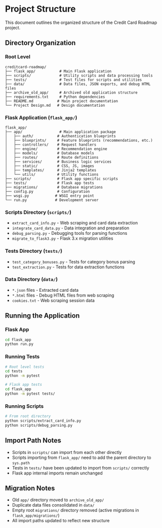 # Project Structure

This document outlines the organized structure of the Credit Card Roadmap project.

## Directory Organization

### Root Level
```
creditcard-roadmap/
├── flask_app/           # Main Flask application
├── scripts/             # Utility scripts and data processing tools
├── tests/               # Test files for scripts and utilities
├── data/                # Data files, JSON exports, and debug HTML files
├── archive_old_app/     # Archived old application structure
├── requirements.txt     # Python dependencies
├── README.md           # Main project documentation
└── Project Design.md   # Design documentation
```

### Flask Application (`flask_app/`)
```
flask_app/
├── app/                 # Main application package
│   ├── auth/           # Authentication blueprints
│   ├── blueprints/     # Feature blueprints (recommendations, etc.)
│   ├── controllers/    # Request handlers
│   ├── engine/         # Recommendation engine
│   ├── models/         # Database models
│   ├── routes/         # Route definitions
│   ├── services/       # Business logic services
│   ├── static/         # CSS, JS, images
│   ├── templates/      # Jinja2 templates
│   └── utils/          # Utility functions
├── scripts/            # Flask app specific scripts
├── tests/              # Flask app tests
├── migrations/         # Database migrations
├── config.py           # Configuration
├── wsgi.py            # WSGI entry point
└── run.py             # Development server
```

### Scripts Directory (`scripts/`)
- `extract_card_info.py` - Web scraping and card data extraction
- `integrate_card_data.py` - Data integration and preparation
- `debug_parsing.py` - Debugging tools for parsing functions
- `migrate_to_flask3.py` - Flask 3.x migration utilities

### Tests Directory (`tests/`)
- `test_category_bonuses.py` - Tests for category bonus parsing
- `test_extraction.py` - Tests for data extraction functions

### Data Directory (`data/`)
- `*.json` files - Extracted card data
- `*.html` files - Debug HTML files from web scraping
- `cookies.txt` - Web scraping session data

## Running the Application

### Flask App
```bash
cd flask_app
python run.py
```

### Running Tests
```bash
# Root level tests
cd tests
python -m pytest

# Flask app tests  
cd flask_app
python -m pytest tests/
```

### Running Scripts
```bash
# From root directory
python scripts/extract_card_info.py
python scripts/debug_parsing.py
```

## Import Path Notes

- Scripts in `scripts/` can import from each other directly
- Scripts importing from `flask_app/` need to add the parent directory to `sys.path`
- Tests in `tests/` have been updated to import from `scripts/` correctly
- Flask app internal imports remain unchanged

## Migration Notes

- Old `app/` directory moved to `archive_old_app/`
- Duplicate data files consolidated in `data/`
- Empty root `migrations/` directory removed (active migrations in `flask_app/migrations/`)
- All import paths updated to reflect new structure 